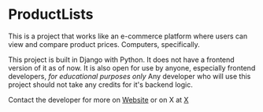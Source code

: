 # ProductLists
This is a project that works like an e-commerce platform where users can view and compare product prices. Computers, specifically.

This project is built in Django with Python. It does not have a frontend version of it as of now.
It is also open for use by anyone, especially frontend developers, *for educational purposes only*
Any developer who will use this project should not take any credits for it's backend logic. 

Contact the developer for more on [Website](https://brianmwangi.pythonanywhere.com) or on X at [X](https://x.com/brianmwangi\_)
